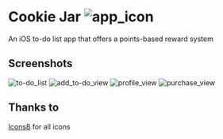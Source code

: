 # Cookie Jar ![app_icon](https://raw.githubusercontent.com/gcsiu/cookie-jar/master/Screenshots/appicon.png)

An iOS to-do list app that offers a points-based reward system

## Screenshots

![to-do_list](https://raw.githubusercontent.com/gcsiu/cookie-jar/master/Screenshots/screenshot-todolist.png) ![add_to-do_view](https://raw.githubusercontent.com/gcsiu/cookie-jar/master/Screenshots/screenshot-addtodo.png) ![profile_view](https://raw.githubusercontent.com/gcsiu/cookie-jar/master/Screenshots/screenshot-profile.png) ![purchase_view](https://raw.githubusercontent.com/gcsiu/cookie-jar/master/Screenshots/screenshot-purchase.png)

## Thanks to

[Icons8](https://icons8.com/) for all icons
